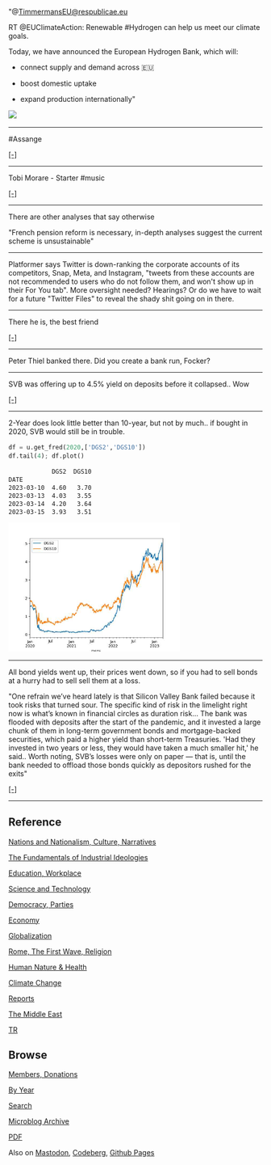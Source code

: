 
"@TimmermansEU@respublicae.eu

RT @EUClimateAction: Renewable #Hydrogen can help us meet our climate goals.  
 
Today, we have announced the European Hydrogen Bank, which will: 
 
- connect supply and demand across 🇪🇺 

- boost domestic uptake  

- expand production internationally"

<img width='340' src='https://files.respublicae.eu/media_attachments/files/110/033/531/357/536/970/original/69a47e3938517536.jpg'/>

---

\#Assange

[[-]](https://youtu.be/WJbotUgx6D8?t=131)

---

Tobi Morare - Starter \#music

[[-]](https://youtu.be/8M3iRaFv7TE)

---

There are other analyses that say otherwise

"French pension reform is necessary, in-depth analyses suggest the
current scheme is unsustainable"

---

Platformer says Twitter is down-ranking the corporate accounts of its
competitors, Snap, Meta, and Instagram, "tweets from these accounts
are not recommended to users who do not follow them, and won't show up
in their For You tab". More oversight needed? Hearings?  Or do we have
to wait for a future "Twitter Files" to reveal the shady shit going on
in there.

---

There he is, the best friend

[[-]](mbl/2022/ejagoffcyber.jpg)

---

Peter Thiel banked there. Did you create a bank run, Focker?

---

SVB was offering up to 4.5% yield on deposits before it collapsed.. Wow

[[-]](https://youtu.be/uvm9qrXhqf8?t=1381)

---

2-Year does look little better than 10-year, but not by much.. if
bought in 2020, SVB would still be in trouble.


```python
df = u.get_fred(2020,['DGS2','DGS10'])
df.tail(4); df.plot()
```

```text
            DGS2  DGS10
DATE                   
2023-03-10  4.60   3.70
2023-03-13  4.03   3.55
2023-03-14  4.20   3.64
2023-03-15  3.93   3.51
```

<img width='340' src='mbl/2023/treas1.jpg'/> 

---

All bond yields went up, their prices went down, so if you had to
sell bonds at a hurry had to sell sell them at a loss.

"One refrain we’ve heard lately is that Silicon Valley Bank failed
because it took risks that turned sour. The specific kind of risk in
the limelight right now is what’s known in financial circles as
duration risk... The bank was flooded with deposits after the start of
the pandemic, and it invested a large chunk of them in long-term
government bonds and mortgage-backed securities, which paid a higher
yield than short-term Treasuries. 'Had they invested in two years or
less, they would have taken a much smaller hit,' he said.. Worth
noting, SVB’s losses were only on paper — that is, until the bank
needed to offload those bonds quickly as depositors rushed for the
exits"

[[-]](https://www.marketplace.org/2023/03/16/duration-risk-got-silicon-valley-bank-into-trouble/)

---

## Reference

[Nations and Nationalism, Culture, Narratives](0119/2013/02/nations-and-nationalism.html)

[The Fundamentals of Industrial Ideologies](0119/2011/04/fundamentals-of-industrial-ideologies.html)

[Education, Workplace](0119/2017/09/education-workplace.html)

[Science and Technology](0119/2018/09/science-technology.html)

[Democracy, Parties](0119/2016/11/democracy.html)

[Economy](2021/01/economy.html)

[Globalization](0119/2018/09/globalization.html)

[Rome, The First Wave, Religion](0119/2017/12/rome.html)

[Human Nature & Health](2020/07/human-nature.html)

[Climate Change](2022/01/climate.html)

[Reports](2021/01/reports.html)

[The Middle East](0119/2019/07/middleeast.html)

[TR](../tr/index.html)

## Browse

[Members, Donations](2022/08/members.html)

[By Year](years.html)

[Search](search.html)

[Microblog Archive](mbl/index.html)

[PDF](https://drive.google.com/uc?export=view&id=1FSi-1MnqXVq_PVTEXzzflwN8-7h92N_R)

Also on 
[Mastodon](https://masto.ai/@muratk3n),
[Codeberg](https://muratk5n.codeberg.page/en/),
[Github Pages](https://muratk5n.github.io/thirdwave/en/)

